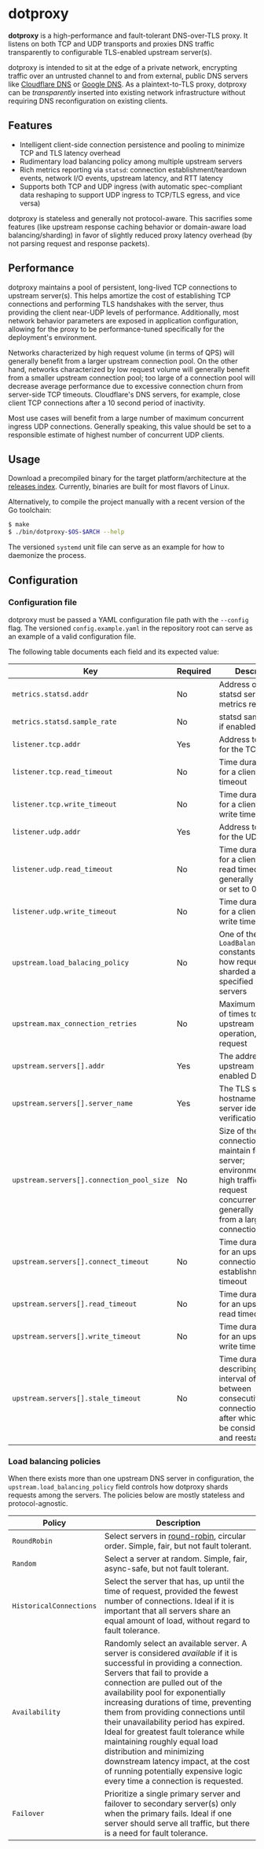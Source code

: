 # dotproxy

**dotproxy** is a high-performance and fault-tolerant DNS-over-TLS proxy. It listens on both TCP and UDP transports and proxies DNS traffic transparently to configurable TLS-enabled upstream server(s).

dotproxy is intended to sit at the edge of a private network, encrypting traffic over an untrusted channel to and from external, public DNS servers like [Cloudflare DNS](https://developers.cloudflare.com/1.1.1.1/dns-over-tls/) or [Google DNS](https://developers.google.com/speed/public-dns/docs/dns-over-tls). As a plaintext-to-TLS proxy, dotproxy can be *transparently* inserted into existing network infrastructure without requiring DNS reconfiguration on existing clients.

## Features

* Intelligent client-side connection persistence and pooling to minimize TCP and TLS latency overhead
* Rudimentary load balancing policy among multiple upstream servers
* Rich metrics reporting via `statsd`: connection establishment/teardown events, network I/O events, upstream latency, and RTT latency
* Supports both TCP and UDP ingress (with automatic spec-compliant data reshaping to support UDP ingress to TCP/TLS egress, and vice versa)

dotproxy is stateless and generally not protocol-aware. This sacrifies some features (like upstream response caching behavior or domain-aware load balancing/sharding) in favor of slightly reduced proxy latency overhead (by not parsing request and response packets).

## Performance

dotproxy maintains a pool of persistent, long-lived TCP connections to upstream server(s). This helps amortize the cost of establishing TCP connections and performing TLS handshakes with the server, thus providing the client near-UDP levels of performance. Additionally, most network behavior parameters are exposed in application configuration, allowing for the proxy to be performance-tuned specifically for the deployment's environment.

Networks characterized by high request volume (in terms of QPS) will generally benefit from a larger upstream connection pool. On the other hand, networks characterized by low request volume will generally benefit from a smaller upstream connection pool; too large of a connection pool will decrease average performance due to excessive connection churn from server-side TCP timeouts. Cloudflare's DNS servers, for example, close client TCP connections after a 10 second period of inactivity.

Most use cases will benefit from a large number of maximum concurrent ingress UDP connections. Generally speaking, this value should be set to a responsible estimate of highest number of concurrent UDP clients.

## Usage

Download a precompiled binary for the target platform/architecture at the [releases index](https://dotproxy.static.kevinlin.info/releases/latest). Currently, binaries are built for most flavors of Linux.

Alternatively, to compile the project manually with a recent version of the Go toolchain:

```bash
$ make
$ ./bin/dotproxy-$OS-$ARCH --help
```

The versioned `systemd` unit file can serve as an example for how to daemonize the process.

## Configuration

### Configuration file

dotproxy must be passed a YAML configuration file path with the `--config` flag. The versioned `config.example.yaml` in the repository root can serve as an example of a valid configuration file.

The following table documents each field and its expected value:

|Key|Required|Description|
|-|-|-|
|`metrics.statsd.addr`|No|Address of the statsd server for metrics reporting|
|`metrics.statsd.sample_rate`|No|statsd sample rate, if enabled|
|`listener.tcp.addr`|Yes|Address to bind to for the TCP listener|
|`listener.tcp.read_timeout`|No|Time duration string for a client TCP read timeout|
|`listener.tcp.write_timeout`|No|Time duration string for a client TCP write timeout|
|`listener.udp.addr`|Yes|Address to bind to for the UDP listener|
|`listener.udp.read_timeout`|No|Time duration string for a client UDP read timeout; should generally be omitted or set to 0|
|`listener.udp.write_timeout`|No|Time duration string for a client UDP write timeout|
|`upstream.load_balacing_policy`|No|One of the `LoadBalancingPolicy` constants to control how requests are sharded among all specified upstream servers|
|`upstream.max_connection_retries`|No|Maximum number of times to retry an upstream I/O operation, per request|
|`upstream.servers[].addr`|Yes|The address of the upstream TLS-enabled DNS server|
|`upstream.servers[].server_name`|Yes|The TLS server hostname (used for server identity verification)|
|`upstream.servers[].connection_pool_size`|No|Size of the connection pool to maintain for this server; environments with high traffic and/or request concurrency will generally benefit from a larger connection pool|
|`upstream.servers[].connect_timeout`|No|Time duration string for an upstream TCP connection establishment timeout|
|`upstream.servers[].read_timeout`|No|Time duration string for an upstream TCP read timeout|
|`upstream.servers[].write_timeout`|No|Time duration string for an upstream TCP write timeout|
|`upstream.servers[].stale_timeout`|No|Time duration string describing the interval of time between consecutive open connection uses after which it should be considered stale and reestablished|

### Load balancing policies

When there exists more than one upstream DNS server in configuration, the `upstream.load_balancing_policy` field controls how dotproxy shards requests among the servers. The policies below are mostly stateless and protocol-agnostic.

|Policy|Description|
|-|-|
|`RoundRobin`|Select servers in [round-robin](https://en.wikipedia.org/wiki/Round-robin_scheduling), circular order. Simple, fair, but not fault tolerant.|
|`Random`|Select a server at random. Simple, fair, async-safe, but not fault tolerant.|
|`HistoricalConnections`|Select the server that has, up until the time of request, provided the fewest number of connections. Ideal if it is important that all servers share an equal amount of load, without regard to fault tolerance.|
|`Availability`|Randomly select an available server. A server is considered *available* if it is successful in providing a connection. Servers that fail to provide a connection are pulled out of the availability pool for exponentially increasing durations of time, preventing them from providing connections until their unavailability period has expired. Ideal for greatest fault tolerance while maintaining roughly equal load distribution and minimizing downstream latency impact, at the cost of running potentially expensive logic every time a connection is requested.|
|`Failover`|Prioritize a single primary server and failover to secondary server(s) only when the primary fails. Ideal if one server should serve all traffic, but there is a need for fault tolerance.|
